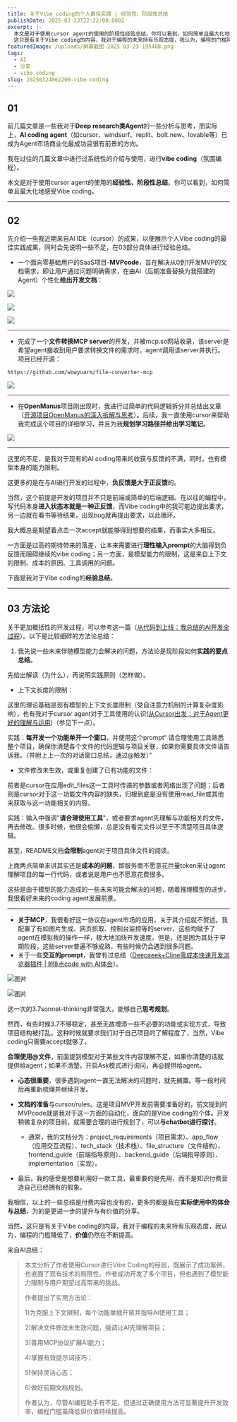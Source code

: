 ```yaml
---
title: 关于Vibe coding的个人最佳实践 | 经验性、阶段性总结
publishDate: 2025-03-23T22:22:00.000Z
excerpt: |-
  本文是对于使用cursor agent的使用的阶段性经验总结。你可以看到，如何简单且最大化地感受Vibe coding。
  这只是有关于Vibe coding的内容，我对于编程的未来持有乐观态度，我认为，编程的门槛降低了，价值仍然在不断提高。
featuredImage: /uploads/屏幕截图-2025-03-23-195408.png
tags:
  - AI
  - 分享
  - vibe_coding
slug: 20250324062200-vibe-coding
---
```

## 01

前几篇文章是一些我对于**Deep research类Agent**的一些分析与思考，而实际上，**AI coding agent**（如cursor、windsurf、replit、bolt.new、lovable等）已成为Agent市场商业化最成功且很有前景的方向。

我在过往的几篇文章中进行过系统性的介绍与使用，进行**vibe coding**（氛围编程）。

本文是对于使用cursor agent的使用的**经验性、阶段性总结**。你可以看到，如何简单且最大化地感受Vibe coding。

- - -

## 02

先介绍一些我近期来自AI IDE（cursor）的成果，以便展示个人Vibe coding的最佳实践成果，同时会先说明一些不足，在03部分具体进行经验总结。

* 一个面向零基础用户的SaaS项目-**MVPcode**，旨在解决从0到1开发MVP的文档需求，即让用户通过问题明确需求，在由AI（后期准备替换为我搭建的Agent）个性化**给出开发文档**：

![](/uploads/屏幕截图-2025-03-23-195408.png)

![](/uploads/屏幕截图-2025-03-23-195422.png)

![](/uploads/屏幕截图-2025-03-23-195445.png)

- - -

* 完成了一个**文件转换MCP server**的开发，并被mcp.so网站收录，该server是希望agent接收到用户要求转换文件的需求时，agent调用该server并执行。项目已经开源：  

```
https://github.com/wowyuarm/file-converter-mcp
```

![](/uploads/屏幕截图-2025-03-23-200151.png)

- - -

* 在**OpenManus**项目刚出现时，我进行过简单的代码逻辑拆分并总结出文章（[开源项目OpenManus的深入拆解与思考](https://mp.weixin.qq.com/s?__biz=Mzk1NzM4NzQ4Mg==&mid=2247483966&idx=1&sn=527eb83996bc997e111e25f61bcb25fd&scene=21#wechat_redirect)）。后续，我一直使用cursor来帮助我完成这个项目的详细学习，并且为我**规划学习路径并给出学习笔记**。

![](/uploads/屏幕截图-2025-03-23-200405.png)

- - -

这里的不足，是我对于现有的AI coding带来的收获与反馈的不满，同时，也有模型本身的能力限制。

这更多的是在与AI进行开发的过程中，**负反馈是大于正反馈**的。

当然，这个前提是开发的项目并不只是前端或简单的后端逻辑。在以往的编程中，写代码本身**进入状态本就是一种正反馈**，而Vibe coding中的我可能边提出要求，另一边就在看书等待结果，出现bug就再提出要求，以此循环。

我大概总是期望着点击一次accept就能够得到想要的结果，而事实大多相反。

一方面是过高的期待带来的落差，让本来需要进行**理性输入prompt**的大脑得到负反馈而阻碍继续的vibe coding；另一方面，是模型能力的限制，这是来自上下文的限制、成本的原因、工具调用的问题。

下面是我对于Vibe coding的**经验总结**。

- - -

## 03 方法论

关于更加概括性的开发过程，可以参考这一篇（[从代码到上线：我总结的AI开发全过程](https://mp.weixin.qq.com/s?__biz=Mzk1NzM4NzQ4Mg==&mid=2247483855&idx=1&sn=54c7995558b240cf31f246f7aea5c231&scene=21#wechat_redirect)）。以下是比较细碎的方法论总结：

1. 我先说一些未来伴随模型能力会解决的问题，方法论是现阶段如何**实践的要点总结**。

先给出解读（为什么），再说明实践原则（怎样做）。

* 上下文长度的限制：

这里的理论基础是现有模型的上下文长度限制（受自注意力机制的计算复杂度影响），也有我对于cursor agent对于工具使用的认识([从Cursor出发：对于Agent更好的理解与运用](https://mp.weixin.qq.com/s?__biz=Mzk1NzM4NzQ4Mg==&mid=2247483951&idx=1&sn=6c7c1b70c70d91bed0c82ced534d6f4e&scene=21#wechat_redirect))（参见下一点）。

实践：**每开发一个功能单开一个窗口**，并使用这个prompt“ 请合理使用工具熟悉整个项目，确保你清楚各个文件的代码逻辑与项目关联，如果你需要具体文件请告诉我。（并附上上一次的对话窗口总结，通过@触发）”

* 文件修改未生效，或重复创建了已有功能的文件：

前者是cursor在应用edit_files这一工具时传递的参数或者网络出现了问题；后者则是cursor对于这一功能文件内容的缺失，归根到底是没有使用read_file或其他来获取与这一功能相关的内容。

实践：输入中强调"**请合理使用工具**"，或者要求agent先理解与功能相关的文件，再去修改。很多时候，他很会偷懒，总是没有看完文件以至于不清楚项目具体逻辑。

甚至，README文档**会限制**agent对于项目具体文件的阅读。

上面两点简单来讲其实还是**成本的问题**，即服务商不愿意花巨量token来让agent理解项目的每一行代码，或者说是用户也不愿意花费很多。

这些是由于模型的能力造成的一些未来可能会解决的问题，随着推理模型的进步，我很看好未来的coding agent发展前景。

- - -

* **关于MCP**，我很看好这一协议在agent市场的应用，关于其介绍就不赘述。我配置了有如图片生成、网页抓取、控制台监控等的server，这些均赋予了agent在模拟我的操作一样，极大地加快开发速度。但是，还是因为其处于早期阶段，这些server普遍不够成熟，有些时候仍会遇到很多问题。
* 关于一些**交互的prompt**，我曾有过总结（[Deepseek+Cline零成本快速开发浏览器插件 | 附8点code with AI体会](https://mp.weixin.qq.com/s?__biz=Mzk1NzM4NzQ4Mg==&mid=2247483739&idx=1&sn=ff531f3a819647a249a1d576a8dff545&scene=21#wechat_redirect)）。

![图片](/uploads/屏幕截图-2025-03-23-215402.png)

![图片](/uploads/屏幕截图-2025-03-23-215515.png)

这一次的3.7sonnet-thinking非常强大，能够自己**思考规划**。

然而，有些时候3.7不够稳定，甚至无故增添一些不必要的功能或实现方式，导致项目结构被打乱。这种时候就要求我们对于自己项目的了解程度了，当然，Vibe coding只需要accept就够了。

**合理使用@文件**，前面提到模型对于某些文件内容理解不足，如果你清楚的话就提供给agent；如果不清楚，开启Ask模式进行询问，再@提供给agent。

* **心态很重要**，很多遇到agent一直无法解决的问题时，就先搁置。等一段时间后再重新梳理并继续开发。
* **文档的准备**与cursor/rules。这是项目MVP开发前需要准备好的，前文提到的MVPcode就是我对于这一方面的自动化，面向的是Vibe coding的个体。开发稍微复杂的项目前，就需要合理的进行规划了，可以**与chatbot进行探讨**。

  * 通常，我的文档分为：project_requirements（项目需求）、app_flow（应用交互流程）、tech_stack（技术栈）、file_structure（文件结构）、frontend_guide（前端指导原则）、backend_guide（后端指导原则）、implementation（实现）。
* 最后，我的感受是想要利用好一款工具，最重要的是先用，而不是知识付费营造自己已经拥有的假象。

我相信，以上的一些总结是付费内容也没有的，更多的都是我在**实际使用中的体会与总结**，为的是更进一步的提升与有价值的分享。

当然，这只是有关于Vibe coding的内容，我对于编程的未来持有乐观态度，我认为，编程的门槛降低了，**价值**仍然在不断提高。

来自AI总结：

> 本文分析了作者使用Cursor进行Vibe Coding的经验，既展示了成功案例，也直面了现有技术的局限性。作者成功开发了多个项目，但也遇到了模型能力限制与用户期望过高带来的挑战。
>
> 作者提出了实用方法论：
>
> 1)为克服上下文限制，每个功能单独开窗并指导AI使用工具；
>
> 2)解决文件修改未生效问题，强调让AI先理解项目；
>
> 3)善用MCP协议扩展AI能力；
>
> 4)掌握有效提示词技巧；
>
> 5)保持灵活心态；
>
> 6)做好前期文档规划。
>
> 作者认为，尽管AI编程助手有不足，但通过正确使用方法可显著提升开发效率，编程门槛虽降低但价值持续提高。

